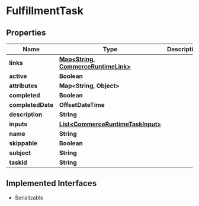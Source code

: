 

# FulfillmentTask


## Properties

| Name | Type | Description | Notes |
|------------ | ------------- | ------------- | -------------|
|**links** | [**Map&lt;String, CommerceRuntimeLink&gt;**](CommerceRuntimeLink.md) |  |  [optional] |
|**active** | **Boolean** |  |  [optional] |
|**attributes** | **Map&lt;String, Object&gt;** |  |  [optional] |
|**completed** | **Boolean** |  |  [optional] |
|**completedDate** | **OffsetDateTime** |  |  [optional] |
|**description** | **String** |  |  [optional] |
|**inputs** | [**List&lt;CommerceRuntimeTaskInput&gt;**](CommerceRuntimeTaskInput.md) |  |  [optional] |
|**name** | **String** |  |  [optional] |
|**skippable** | **Boolean** |  |  [optional] |
|**subject** | **String** |  |  [optional] |
|**taskId** | **String** |  |  [optional] |


## Implemented Interfaces

* Serializable


